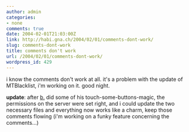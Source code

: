 ```yaml
---
author: admin
categories:
- none
comments: true
date: 2004-02-01T21:03:00Z
link: http://habi.gna.ch/2004/02/01/comments-dont-work/
slug: comments-dont-work
title: comments don't work
url: /2004/02/01/comments-dont-work/
wordpress_id: 429
---
```


i know the comments don't work at all.
it's a problem with the update of MTBlacklist, i'm working on it.
good night.

**update**: after [b.](http://bernhardseefeld.ch/) did some of his touch-some-buttons-magic, the permissions on the server were set right, and i could update the two necessary files and everything now works like a charm, keep those comments flowing (i'm working on a funky feature concerning the comments...)
